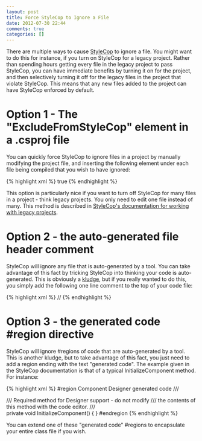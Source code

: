 ```yaml
---
layout: post
title: Force StyleCop to Ignore a File
date: 2012-07-30 22:44
comments: true
categories: []
---
```

There are multiple ways to cause <a href="http://stylecop.codeplex.com/" target="_blank">StyleCop</a> to ignore a file. You might want to do this for instance, if you turn on StyleCop for a legacy project. Rather than spending hours getting every file in the legacy project to pass StyleCop, you can have immediate benefits by turning it on for the project, and then selectively turning it off for the legacy files in the project that violate StyleCop. This means that any new files added to the project can have StyleCop enforced by default.

<h1>Option 1 - The "ExcludeFromStyleCop" element in a .csproj file</h1>
You can quickly force StyleCop to ignore files in a project by manually modifying the project file, and inserting the following element under each file being compiled that you wish to have ignored:

{% highlight xml %}
<Compile Include="AViolatingFile.cs">
    <ExcludeFromStyleCop>true</ExcludeFromStyleCop>
</Compile>
{% endhighlight %}


This option is particularly nice if you want to turn off StyleCop for many files in a project - think legacy projects. You only need to edit one file instead of many. This method is described in <a href="http://stylecop.codeplex.com/wikipage?title=Using%20StyleCop%20on%20Legacy%20Projects&referringTitle=Documentation" target="_blank">StyleCop's documentation for working with legacy projects</a>. 

<h1>Option 2 - the auto-generated file header comment</h1>
StyleCop will ignore any file that is auto-generated by a tool. You can take advantage of this fact by tricking StyleCop into thinking your code is auto-generated. This is obviously a <a href="http://en.wikipedia.org/wiki/Kludge" target="_blank">kludge</a>, but if you really wanted to do this, you simply add the following one line comment to the top of your code file:

{% highlight xml %}
// <auto-generated/>
{% endhighlight %}

<h1>Option 3 - the generated code #region directive</h1>
StyleCop will ignore #regions of code that are auto-generated by a tool. This is another kludge, but to take advantage of this fact, you just need to add a region ending with the text "generated code". The example given in the StyleCop documentation is that of a typical InitializeComponent method. For instance:

{% highlight xml %}
#region Component Designer generated code
/// <summary> 
/// Required method for Designer support - do not modify 
/// the contents of this method with the code editor.
/// </summary>
private void InitializeComponent()
{
}
#endregion
{% endhighlight %}

You can extend one of these "generated code" #regions to encapsulate your entire class file if you wish.
